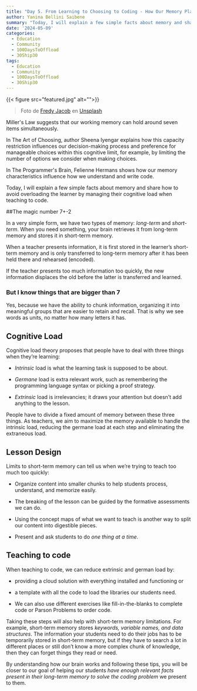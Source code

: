 ```yaml
---
title: "Day 5. From Learning to Choosing to Coding - How Our Memory Plays a Central Role"
author: Yanina Bellini Saibene
summary: "Today, I will explain a few simple facts about memory and share how to avoid overloading the learner by managing their cognitive load when teaching to code."
date: '2024-05-09'
categories:
  - Education
  - Community
  - 100DaysToOffload
  - 30Ship30
tags:
  - Education
  - Community
  - 100DaysToOffload
  - 30Ship30
---
```


{{< figure src="featured.jpg" alt="">}}

> Foto de <a href="https://unsplash.com/es/@thefredyjacob?utm_content=creditCopyText&utm_medium=referral&utm_source=unsplash">Fredy Jacob</a> en <a href="https://unsplash.com/es/fotos/disquete-rojo-y-blanco-sobre-superficie-blanca-t0SlmanfFcg?utm_content=creditCopyText&utm_medium=referral&utm_source=unsplash">Unsplash</a>
  

Miller's Law suggests that our working memory can hold around seven items simultaneously.

In The Art of Choosing, author Sheena Iyengar explains how this capacity restriction influences our decision-making process and preference for manageable choices within this cognitive limit, for example, by limiting the number of options we consider when making choices.

In The Programmer's Brain, Felienne Hermans shows how our memory characteristics influence how we understand and write code.

Today, I will explain a few simple facts about memory and share how to avoid overloading the learner by managing their cognitive load when teaching to code.

##The magic number 7+-2

In a very simple form, we have two types of memory: _long-term_ and _short-term_.  When you need something, your brain retrieves it from long-term memory and stores it in short-term memory.

When a teacher presents information, it is first stored in the learner’s short-term memory and is only transferred to long-term memory after it has been held there and rehearsed (encoded).

If the teacher presents too much information too quickly, the new information displaces the old before the latter is transferred and learned.

### But I know things that are bigger than 7

Yes, because we have the ability to chunk information, organizing it into meaningful groups that are easier to retain and recall. That is why we see words as units, no matter how many letters it has.

## Cognitive Load

Cognitive load theory proposes that people have to deal with three things when they’re learning:

* _Intrinsic_ load is what the learning task is supposed to be about.

* _Germane_ load is extra relevant work, such as remembering the programming language syntax or picking a proof strategy.

* _Extrinsic_ load is irrelevancies; it draws your attention but doesn’t add anything to the lesson.

People have to divide a fixed amount of memory between these three things. As teachers, we aim to maximize the memory available to handle the intrinsic load, reducing the germane load at each step and eliminating the extraneous load.

## Lesson Design

Limits to short-term memory can tell us when we’re trying to teach too much too quickly:

* Organize content into smaller chunks to help students process, understand, and memorize easily.

* The breaking of the lesson can be guided by the formative assessments we can do.

* Using the concept maps of what we want to teach is another way to split our content into digestible pieces.

* Present and ask students to do _one thing at a time_.

## Teaching to code

When teaching to code, we can reduce extrinsic and german load by:

* providing a cloud solution with everything installed and functioning or

* a template with all the code to load the libraries our students need.

* We can also use different exercises like fill-in-the-blanks to complete code or Parson Problems to order code.

Taking these steps will also help with short-term memory limitations. For example, short-term memory stores _keywords, variable names, and data structures_. The information your students need to do their jobs has to be temporarily stored in short-term memory, but if they have to search a lot in different places or still don’t know a more complex chunk of knowledge, then they can forget things they read or need.

By understanding how our brain works and following these tips, you will be closer to our goal of helping our students _have enough relevant facts present in their long-term memory to solve the coding problem_ we present to them.